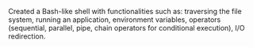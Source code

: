 Created a Bash-like shell with functionalities such as: traversing the file system, running an application, environment variables, operators (sequential, parallel, pipe, chain operators for conditional execution), I/O redirection.
